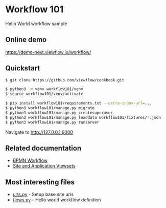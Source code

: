 # Workflow 101

Hello World workflow sample

## Online demo

https://demo-next.viewflow.io/workflow/

## Quickstart

```bash
$ git clone https://github.com/viewflow/cookbook.git

$ python3 -m venv workflow101/venv
$ source workflow101/venv/activate

$ pip install workflow101/requirements.txt --extra-index-url=...
$ python3 workflow101/manage.py migrate
$ python3 workflow101/manage.py createsuperuser
$ python3 workflow101/manage.py loaddata workflow101/fixtures/*.json
$ python3 workflow101/manage.py runserver
```

Navigate to http://127.0.0.1:8000


## Related documentation

- [BPMN Workflow](https://docs.viewflow.io/bpmn/index.html)
- [Site and Application Viewsets](https://docs.viewflow.io/-frontend/site.html)

## Most interesting files

- [urls.py](./config/urls.py) - Setup base site urls
- [flows.py](./helloworld/flows.py) - Hello world workflow definition
